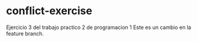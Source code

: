 # conflict-exercise
Ejercicio 3 del trabajo practico 2 de programacion 1
Este es un cambio en la feature branch.